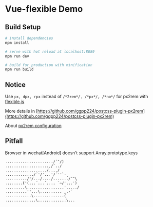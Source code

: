 # Vue-flexible Demo

## Build Setup

``` bash
# install dependencies
npm install

# serve with hot reload at localhost:8080
npm run dev

# build for production with minification
npm run build
```

## Notice

Use ```px, dpx, rpx``` instead of ```/*2rem*/, /*px*/, /*no*/``` for px2rem with [flexible.js](https://github.com/amfe/lib-flexible)

More details in [https://github.com/ggpp224/postcss-plugin-px2rem](https://github.com/ggpp224/postcss-plugin-px2rem)

About [px2rem configuration](https://www.npmjs.com/package/postcss-plugin-px2rem#configuration)

## Pitfall

Browser in wechat[Android] doesn't support Array.prototype.keys

    ....................../´¯/) 
    ....................,/¯../ 
    .................../..../ 
    ............./´¯/'...'/´¯¯`·¸ 
    ........../'/.../..../......./¨¯\ 
    ........('(...´...´.... ¯~/'...') 
    .........\.................'...../ 
    ..........''...\.......... _.·´ 
    ............\..............( 
    ..............\.............\...

